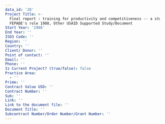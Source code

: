 ```yaml
---
data_id: '28'
Project Title: >-
  Final report : training for productivity and competitiveness -- a study of
  FEPADE's role 1988, Other USAID Supported Study/Document
Start Year: '1988'
End Year: ''
ISO3 Code: ''
Region: ''
Country: ''
Client/ Donor: ''
Point of contact: ''
Email: ''
Phone: ''
Is Current Project? (true/false): false
Practice Area:
  - ''
Prime: ''
Contract Value USD: ''
Contract Number: ''
Sub: ''
Link: ''
Link to the document file: ''
Document Title: ''
Subcontract Number/Order Number/Grant Number: ''
---
```


